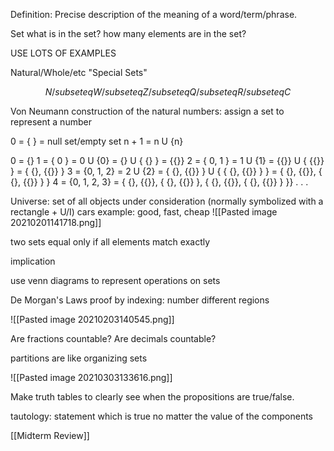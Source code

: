 Definition:
Precise description of the meaning of a word/term/phrase.

Set
what is in the set?
how many elements are in the set?

USE LOTS OF EXAMPLES

Natural/Whole/etc "Special Sets"

$$N /subseteq W /subseteq Z /subseteq Q /subseteq R /subseteq C$$

Von Neumann construction of the natural numbers:
assign a set to represent a number

0 = { } = null set/empty set
n + 1 = n U {n}

0 = {}
1 = { 0 } = 0 U {0} = {} U { {} } = {{}}
2 = { 0, 1 } = 1 U {1} = {{}} U { {{}} } = { {}, {{}} }
3 = {0, 1, 2} = 2 U {2} = { {}, {{}} } U { { {}, {{}} } } = { {}, {{}}, { {}, {{}} } }
4 = {0, 1, 2, 3} = { {}, {{}}, { {}, {{}} }, { {}, {{}}, { {}, {{}} } }}
.
.
.

Universe: set of all objects under consideration (normally symbolized with a rectangle + U/I)
cars example: good, fast, cheap
![[Pasted image 20210201141718.png]]

two sets equal only if all elements match exactly

implication

use venn diagrams to represent operations on sets

De Morgan's Laws
proof by indexing: number different regions

![[Pasted image 20210203140545.png]]

Are fractions countable?
Are decimals countable?

partitions are like organizing sets

![[Pasted image 20210303133616.png]]

Make truth tables to clearly see when the propositions are true/false.

tautology: statement which is true no matter the value of the components

[[Midterm Review]]